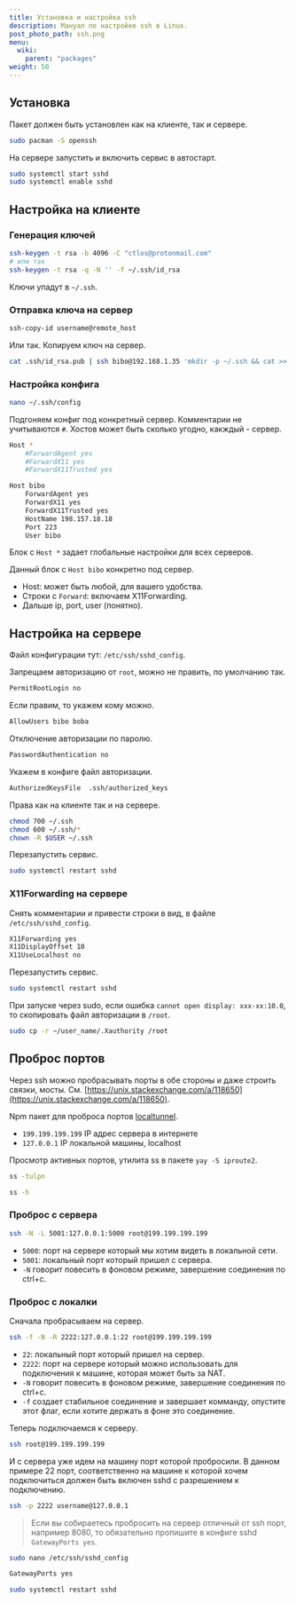 ```yaml
---
title: Установка и настройка ssh
description: Мануал по настройке ssh в Linux.
post_photo_path: ssh.png
menu:
  wiki:
    parent: "packages"
weight: 50
---
```


## Установка

Пакет должен быть установлен как на клиенте, так и сервере.

```bash
sudo pacman -S openssh
```

На сервере запустить и включить сервис в автостарт.

```bash
sudo systemctl start sshd
sudo systemctl enable sshd
```

## Настройка на клиенте

### Генерация ключей

```bash
ssh-keygen -t rsa -b 4096 -C "ctlos@protonmail.com"
# или так
ssh-keygen -t rsa -q -N '' -f ~/.ssh/id_rsa
```

Ключи упадут в `~/.ssh`.

### Отправка ключа на сервер

```bash
ssh-copy-id username@remote_host
```

Или так. Копируем ключ на сервер.

```bash
cat .ssh/id_rsa.pub | ssh bibo@192.168.1.35 'mkdir -p ~/.ssh && cat >> .ssh/authorized_keys'
```

### Настройка конфига

```bash
nano ~/.ssh/config
```

Подгоняем конфиг под конкретный сервер. Комментарии не учитываются `#`. Хостов может быть сколько угодно, какждый - сервер.

```bash
Host *
    #ForwardAgent yes
    #ForwardX11 yes
    #ForwardX11Trusted yes

Host bibo
    ForwardAgent yes
    ForwardX11 yes
    ForwardX11Trusted yes
    HostName 198.157.18.18
    Port 223
    User bibo
```

Блок с `Host *` задает глобальные настройки для всех серверов.

Данный блок с `Host bibo` конкретно под сервер.

- Host: может быть любой, для вашего удобства.
- Строки c `Forward`: включаем X11Forwarding.
- Дальше ip, port, user (понятно).

## Настройка на сервере

Файл конфигурации тут: `/etc/ssh/sshd_config`.

Запрещаем авторизацию от `root`, можно не править, по умолчанию так.

```bash
PermitRootLogin no
```

Если правим, то укажем кому можно.

```bash
AllowUsers bibo boba
```

Отключение авторизации по паролю.

```bash
PasswordAuthentication no
```

Укажем в конфиге файл авторизации.

```bash
AuthorizedKeysFile  .ssh/authorized_keys
```

Права как на клиенте так и на сервере.

```bash
chmod 700 ~/.ssh
chmod 600 ~/.ssh/*
chown -R $USER ~/.ssh
```

Перезапустить сервис.

```bash
sudo systemctl restart sshd
```

### X11Forwarding на сервере

Снять комментарии и привести строки в вид, в файле `/etc/ssh/sshd_config`.

```bash
X11Forwarding yes
X11DisplayOffset 10
X11UseLocalhost no
```

Перезапустить сервис.

```bash
sudo systemctl restart sshd
```

При запуске через sudo, если ошибка `cannot open display: xxx-xx:10.0`, то скопировать файл авторизации в `/root`.

```bash
sudo cp -r ~/user_name/.Xauthority /root
```

## Проброс портов

Через ssh можно пробрасывать порты в обе стороны и даже строить связки, мосты. См. [https://unix.stackexchange.com/a/118650](https://unix.stackexchange.com/a/118650).

Npm пакет для проброса портов [localtunnel](https://theboroer.github.io/localtunnel-www/).

- `199.199.199.199` IP адрес сервера в интернете
- `127.0.0.1` IP локальной машины, localhost

Просмотр активных портов, утилита ss в пакете `yay -S iproute2`.

```bash
ss -tulpn

ss -h
```

### Проброс с сервера

```bash
ssh -N -L 5001:127.0.0.1:5000 root@199.199.199.199
```

- `5000`: порт на сервере который мы хотим видеть в локальной сети.
- `5001`: локальный порт который пришел с сервера.
- `-N` говорит повесить в фоновом режиме, завершение соединения по ctrl+c.

### Проброс с локалки

Сначала пробрасываем на сервер.

```bash
ssh -f -N -R 2222:127.0.0.1:22 root@199.199.199.199
```

- `22`: локальный порт который пришел на сервер.
- `2222`: порт на сервере который можно использовать для подключения к машине, которая может быть за NAT.
- `-N` говорит повесить в фоновом режиме, завершение соединения по ctrl+c.
- `-f` создает стабильное соединение и завершает комманду, опустите этот флаг, если хотите держать в фоне это соединение.

Теперь подключаемся к серверу.

```bash
ssh root@199.199.199.199
```

И с сервера уже идем на машину порт которой пробросили. В данном примере 22 порт, соответственно на машине к которой хочем подключиться должен быть включен sshd с разрешением к подключению.

```bash
ssh -p 2222 username@127.0.0.1
```

> Если вы собираетесь пробросить на сервер отличный от ssh порт, например 8080, то обязательно пропишите в конфиге sshd `GatewayPorts yes`.

```bash
sudo nano /etc/ssh/sshd_config

GatewayPorts yes

sudo systemctl restart sshd
```
